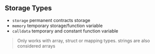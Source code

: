 ## Storage Types

- `storage` permanent contracts storage
- `memory` temporary storage/function variable
- `calldata` temporary and constant function variable

>Only works with array, struct or mapping types. strings are also considered arrays
